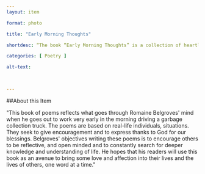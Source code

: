 ```yaml
--- 
layout: item 

format: photo 

title: "Early Morning Thoughts"

shortdesc: “The book “Early Morning Thoughts” is a collection of heartlfelt poems inspired by the author's experiences, aiming to inspire reflection, gratitude, and the spread of love and compassion."

categories: [ Poetry ] 

alt-text:  

 

--- 
```


##About this Item 

"This book of poems reflects what goes through Romaine Belgroves' mind when he goes out to work very early in the morning driving a garbage collection truck. The poems are based on real-life individuals, situations. They seek to give encouragement and to express thanks to God for our blessings. Belgroves' objectives writing these poems is to encourage others to be reflective, and open minded and to constantly search for deeper knowledge and understanding of life. He hopes that his readers will use this book as an avenue to bring some love and affection into their lives and the lives of others, one word at a time." 
